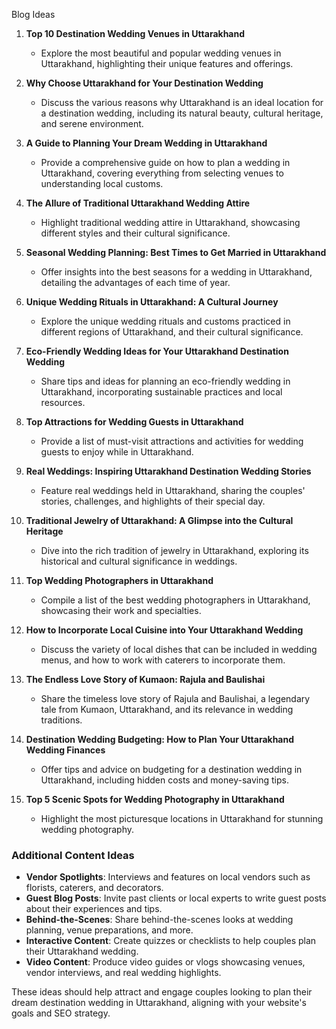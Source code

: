 Blog Ideas

1. **Top 10 Destination Wedding Venues in Uttarakhand**

   - Explore the most beautiful and popular wedding venues in Uttarakhand, highlighting their unique features and offerings.
2. **Why Choose Uttarakhand for Your Destination Wedding**

   - Discuss the various reasons why Uttarakhand is an ideal location for a destination wedding, including its natural beauty, cultural heritage, and serene environment.
3. **A Guide to Planning Your Dream Wedding in Uttarakhand**

   - Provide a comprehensive guide on how to plan a wedding in Uttarakhand, covering everything from selecting venues to understanding local customs.
4. **The Allure of Traditional Uttarakhand Wedding Attire**

   - Highlight traditional wedding attire in Uttarakhand, showcasing different styles and their cultural significance.
5. **Seasonal Wedding Planning: Best Times to Get Married in Uttarakhand**

   - Offer insights into the best seasons for a wedding in Uttarakhand, detailing the advantages of each time of year.
6. **Unique Wedding Rituals in Uttarakhand: A Cultural Journey**

   - Explore the unique wedding rituals and customs practiced in different regions of Uttarakhand, and their cultural significance.
7. **Eco-Friendly Wedding Ideas for Your Uttarakhand Destination Wedding**

   - Share tips and ideas for planning an eco-friendly wedding in Uttarakhand, incorporating sustainable practices and local resources.
8. **Top Attractions for Wedding Guests in Uttarakhand**

   - Provide a list of must-visit attractions and activities for wedding guests to enjoy while in Uttarakhand.
9. **Real Weddings: Inspiring Uttarakhand Destination Wedding Stories**

   - Feature real weddings held in Uttarakhand, sharing the couples' stories, challenges, and highlights of their special day.
10. **Traditional Jewelry of Uttarakhand: A Glimpse into the Cultural Heritage**

    - Dive into the rich tradition of jewelry in Uttarakhand, exploring its historical and cultural significance in weddings.
11. **Top Wedding Photographers in Uttarakhand**

    - Compile a list of the best wedding photographers in Uttarakhand, showcasing their work and specialties.
12. **How to Incorporate Local Cuisine into Your Uttarakhand Wedding**

    - Discuss the variety of local dishes that can be included in wedding menus, and how to work with caterers to incorporate them.
13. **The Endless Love Story of Kumaon: Rajula and Baulishai**

    - Share the timeless love story of Rajula and Baulishai, a legendary tale from Kumaon, Uttarakhand, and its relevance in wedding traditions.
14. **Destination Wedding Budgeting: How to Plan Your Uttarakhand Wedding Finances**

    - Offer tips and advice on budgeting for a destination wedding in Uttarakhand, including hidden costs and money-saving tips.
15. **Top 5 Scenic Spots for Wedding Photography in Uttarakhand**

    - Highlight the most picturesque locations in Uttarakhand for stunning wedding photography.

### Additional Content Ideas

- **Vendor Spotlights**: Interviews and features on local vendors such as florists, caterers, and decorators.
- **Guest Blog Posts**: Invite past clients or local experts to write guest posts about their experiences and tips.
- **Behind-the-Scenes**: Share behind-the-scenes looks at wedding planning, venue preparations, and more.
- **Interactive Content**: Create quizzes or checklists to help couples plan their Uttarakhand wedding.
- **Video Content**: Produce video guides or vlogs showcasing venues, vendor interviews, and real wedding highlights.

These ideas should help attract and engage couples looking to plan their dream destination wedding in Uttarakhand, aligning with your website's goals and SEO strategy.
